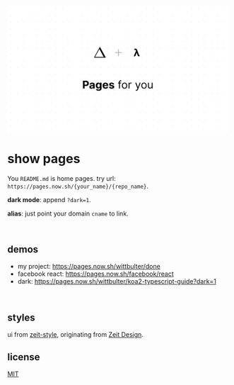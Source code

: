 <img src="pages.png" width="500">

<br/>

# show pages

You `README.md` is home pages. try url: `https://pages.now.sh/{your_name}/{repo_name}`.

**dark mode**: append `?dark=1`.

**alias**: just point your domain `cname` to link.

<br/>

## demos
  
  - my project: https://pages.now.sh/wittbulter/done
  - facebook react: https://pages.now.sh/facebook/react
  - dark: https://pages.now.sh/wittbulter/koa2-typescript-guide?dark=1
  
<br/>

## styles
ui from [zeit-style](https://github.com/zeit-ui/zeit-style), originating from [Zeit Design](https://zeit.co/design).

## license
[MIT](LICENSE)

